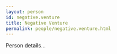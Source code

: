 ```yaml
---
layout: person
id: negative.venture
title: Negative Venture
permalink: people/negative.venture.html
---
```


Person details...